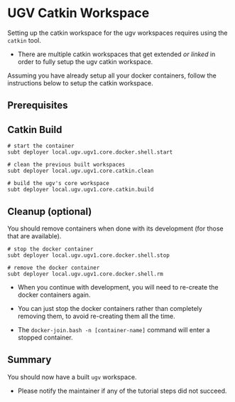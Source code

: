 # UGV Catkin Workspace

Setting up the catkin workspace for the ugv workspaces requires using the `catkin` tool.

- There are multiple catkin workspaces that get extended *or linked* in order to fully setup the ugv catkin workspace.

Assuming you have already setup all your docker containers, follow the instructions below to setup the catkin workspace.

## Prerequisites

## Catkin Build

```text
# start the container
subt deployer local.ugv.ugv1.core.docker.shell.start

# clean the previous built workspaces
subt deployer local.ugv.ugv1.core.catkin.clean

# build the ugv's core workspace
subt deployer local.ugv.ugv1.core.catkin.build
```

## Cleanup (optional)

You should remove containers when done with its development (for those that are available).

```text
# stop the docker container
subt deployer local.ugv.ugv1.core.docker.shell.stop

# remove the docker container
subt deployer local.ugv.ugv1.core.docker.shell.rm
```

- When you continue with development, you will need to re-create the docker containers again.

- You can just stop the docker containers rather than completely removing them, to avoid re-creating them all the time.

- The `docker-join.bash -n [container-name]` command will enter a stopped container.

## Summary

You should now have a built `ugv` workspace.

- Please notify the maintainer if any of the tutorial steps did not succeed.
